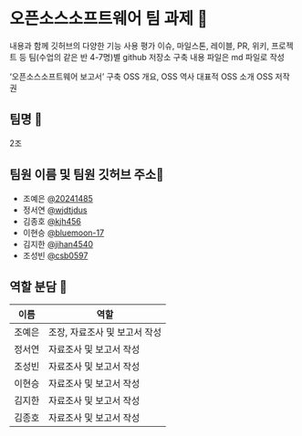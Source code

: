 # 오픈소스소프트웨어 팀 과제 🌱
내용과 함께 깃허브의 다양한 기능 사용 평가
이슈, 마일스톤, 레이블, PR, 위키, 프로젝트 등
팀(수업의 같은 반 4-7명)별 github 저장소 구축
내용 파일은 md 파일로 작성

‘오픈소스소프트웨어 보고서’ 구축
OSS 개요, OSS 역사
대표적 OSS 소개
OSS 저작권

## 팀명 💞️
2조

## 팀원 이름 및 팀원 깃허브 주소👋
- 조예은 [@20241485](https://github.com/20241485)
- 정서연 [@wjdtjdus](https://github.com/wjdtjdus)
- 김종호 [@kjh456](https://github.com/kjh456/git)
- 이현승 [@bluemoon-17](https://github.com/bluemoon-17)
- 김지한 [@jihan4540](https://github.com/jihan4540)
- 조성빈 [@csb0597](https://github.com/csb0597)

## 역할 분담 👀
|이름|역할|
|--|--|
|조예은|조장, 자료조사 및 보고서 작성|
|정서연|자료조사 및 보고서 작성|
|조성빈|자료조사 및 보고서 작성|
|이현승|자료조사 및 보고서 작성|
|김지한|자료조사 및 보고서 작성|
|김종호|자료조사 및 보고서 작성|

